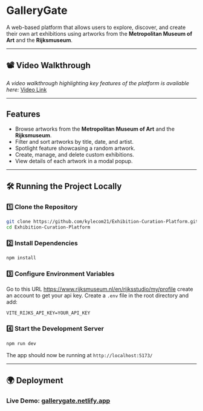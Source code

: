 #  GalleryGate

A web-based platform that allows users to explore, discover, and create their own art exhibitions using artworks from the **Metropolitan Museum of Art** and the **Rijksmuseum**.

---

## 📽️ Video Walkthrough

_A video walkthrough highlighting key features of the platform is available here:_
[Video Link](#)

---

##  Features

- Browse artworks from the **Metropolitan Museum of Art** and the **Rijksmuseum**.
- Filter and sort artworks by title, date, and artist.
- Spotlight feature showcasing a random artwork.
- Create, manage, and delete custom exhibitions.
- View details of each artwork in a modal popup.

---

## 🛠️ Running the Project Locally

### 1️⃣ Clone the Repository
```bash
git clone https://github.com/kylecom21/Exhibition-Curation-Platform.git
cd Exhibition-Curation-Platform
```

### 2️⃣ Install Dependencies
```sh
npm install
```

### 3️⃣ Configure Environment Variables
Go to this URL https://www.rijksmuseum.nl/en/rijksstudio/my/profile create an account to get your api key.
Create a `.env` file in the root directory and add:
```env
VITE_RIJKS_API_KEY=YOUR_API_KEY
```

### 4️⃣ Start the Development Server
```sh
npm run dev
```
The app should now be running at `http://localhost:5173/`

---

## 🌍 Deployment

### Live Demo: [gallerygate.netlify.app](https://gallerygate.netlify.app)


